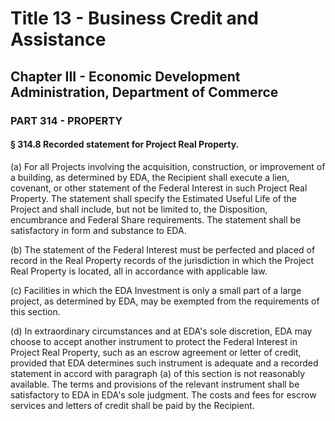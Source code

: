 
# Title 13 - Business Credit and Assistance
## Chapter III - Economic Development Administration, Department of Commerce
### PART 314 - PROPERTY
#### § 314.8 Recorded statement for Project Real Property.

(a) For all Projects involving the acquisition, construction, or improvement of a building, as determined by EDA, the Recipient shall execute a lien, covenant, or other statement of the Federal Interest in such Project Real Property. The statement shall specify the Estimated Useful Life of the Project and shall include, but not be limited to, the Disposition, encumbrance and Federal Share requirements. The statement shall be satisfactory in form and substance to EDA.

(b) The statement of the Federal Interest must be perfected and placed of record in the Real Property records of the jurisdiction in which the Project Real Property is located, all in accordance with applicable law.

(c) Facilities in which the EDA Investment is only a small part of a large project, as determined by EDA, may be exempted from the requirements of this section.

(d) In extraordinary circumstances and at EDA's sole discretion, EDA may choose to accept another instrument to protect the Federal Interest in Project Real Property, such as an escrow agreement or letter of credit, provided that EDA determines such instrument is adequate and a recorded statement in accord with paragraph (a) of this section is not reasonably available. The terms and provisions of the relevant instrument shall be satisfactory to EDA in EDA's sole judgment. The costs and fees for escrow services and letters of credit shall be paid by the Recipient.
